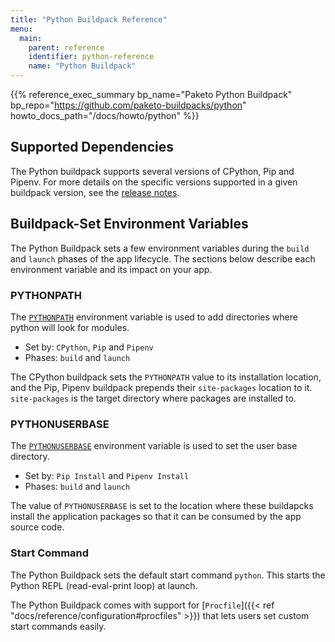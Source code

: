 ```yaml
---
title: "Python Buildpack Reference"
menu:
  main:
    parent: reference
    identifier: python-reference
    name: "Python Buildpack"
---
```


{{% reference_exec_summary bp_name="Paketo Python Buildpack" bp_repo="https://github.com/paketo-buildpacks/python" howto_docs_path="/docs/howto/python" %}}

## Supported Dependencies
The Python buildpack supports several versions of CPython, Pip and Pipenv.  For
more details on the specific versions supported in a given buildpack version,
see the [release notes](https://github.com/paketo-buildpacks/python/releases).

## Buildpack-Set Environment Variables

The Python Buildpack sets a few environment variables during the `build` and
`launch` phases of the app lifecycle. The sections below describe each
environment variable and its impact on your app.

### PYTHONPATH

The [`PYTHONPATH`](https://docs.python.org/3/using/cmdline.html#envvar-PYTHONPATH)
environment variable is used to add directories where python will look for
modules.

* Set by: `CPython`, `Pip` and `Pipenv`
* Phases: `build` and `launch`

The CPython buildpack sets the `PYTHONPATH` value to its installation location,
and the Pip, Pipenv buildpack prepends their `site-packages` location to it.
`site-packages` is the target directory where packages are installed to.

### PYTHONUSERBASE

The [`PYTHONUSERBASE`](https://docs.python.org/3/using/cmdline.html#envvar-PYTHONUSERBASE)
environment variable is used to set the user base directory.

* Set by: `Pip Install` and `Pipenv Install`
* Phases: `build` and `launch`

The value of `PYTHONUSERBASE` is set to the location where these buildapcks install
the application packages so that it can be consumed by the app source code.

### Start Command

The Python Buildpack sets the default start command `python`. This starts the Python
REPL (read-eval-print loop) at launch.

The Python Buildpack comes with support for
[`Procfile`]({{< ref "docs/reference/configuration#procfiles" >}})
that lets users set custom start commands easily.
